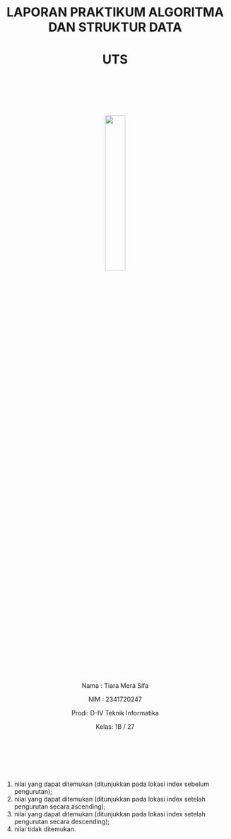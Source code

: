 # <p align ="center">  LAPORAN PRAKTIKUM ALGORITMA DAN STRUKTUR DATA </p> 
# <p align ="center">  UTS </p> 
<br><br><br><br>

<p align="center">
   <img src="https://static.wikia.nocookie.net/logopedia/images/8/8a/Politeknik_Negeri_Malang.png/revision/latest?cb=20190922202558" width="30%"> </p>

<br><br><br><br><br>


<p align = "center"> Nama : Tiara Mera Sifa </p>
<p align = "center"> NIM  : 2341720247 </p>
<p align = "center"> Prodi: D-IV Teknik Informatika</p>
<p align = "center"> Kelas: 1B / 27 </p>

<br><br><br><br><br>

1) nilai yang dapat ditemukan (ditunjukkan pada lokasi index sebelum pengurutan); 
2)  nilai yang dapat ditemukan (ditunjukkan pada lokasi index setelah pengurutan secara ascending); 
3) nilai yang dapat ditemukan (ditunjukkan pada lokasi index setelah pengurutan secara descending); 
4) nilai tidak ditemukan.